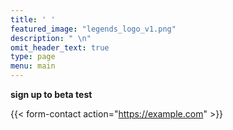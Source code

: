 ```yaml
---
title: ' '
featured_image: "legends_logo_v1.png"
description: " \n"
omit_header_text: true
type: page
menu: main
---
```



**sign up to beta test**

{{< form-contact action="https://example.com"  >}}

